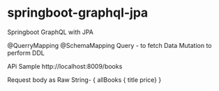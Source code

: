 # springboot-graphql-jpa
Springboot GraphQL with JPA

@QuerryMapping
@SchemaMapping
Query - to fetch Data
Mutation to perform DDL

APi Sample
http://localhost:8009/books

Request body as Raw String- { allBooks { title price} }

